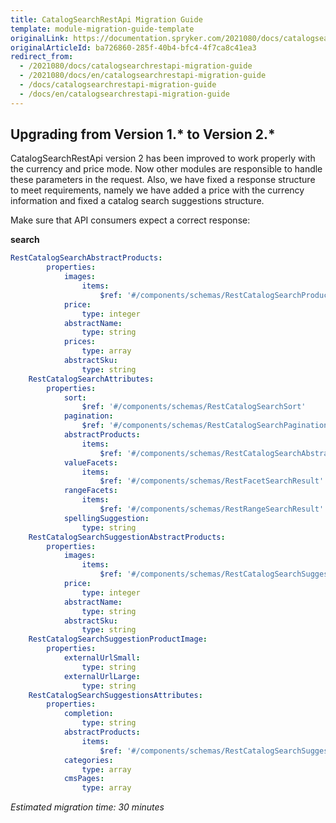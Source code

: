 ```yaml
---
title: CatalogSearchRestApi Migration Guide
template: module-migration-guide-template
originalLink: https://documentation.spryker.com/2021080/docs/catalogsearchrestapi-migration-guide
originalArticleId: ba726860-285f-40b4-bfc4-4f7ca8c41ea3
redirect_from:
  - /2021080/docs/catalogsearchrestapi-migration-guide
  - /2021080/docs/en/catalogsearchrestapi-migration-guide
  - /docs/catalogsearchrestapi-migration-guide
  - /docs/en/catalogsearchrestapi-migration-guide
---
```


## Upgrading from Version 1.* to Version 2.*

CatalogSearchRestApi version 2 has been improved to work properly with the currency and price mode. Now other modules are responsible to handle these parameters in the request. Also, we have fixed a response structure to meet requirements, namely we have added a price with the currency information and fixed a catalog search suggestions structure.

Make sure that API consumers expect a correct response:

**search**
```yaml
RestCatalogSearchAbstractProducts:
		properties:
			images:
				items:
					$ref: '#/components/schemas/RestCatalogSearchProductImage'
			price:
				type: integer
			abstractName:
				type: string
			prices:
				type: array
			abstractSku:
				type: string
	RestCatalogSearchAttributes:
		properties:
			sort:
				$ref: '#/components/schemas/RestCatalogSearchSort'
			pagination:
				$ref: '#/components/schemas/RestCatalogSearchPagination'
			abstractProducts:
				items:
					$ref: '#/components/schemas/RestCatalogSearchAbstractProducts'
			valueFacets:
				items:
					$ref: '#/components/schemas/RestFacetSearchResult'
			rangeFacets:
				items:
					$ref: '#/components/schemas/RestRangeSearchResult'
			spellingSuggestion:
				type: string
	RestCatalogSearchSuggestionAbstractProducts:
		properties:
			images:
				items:
					$ref: '#/components/schemas/RestCatalogSearchSuggestionProductImage'
			price:
				type: integer
			abstractName:
				type: string
			abstractSku:
				type: string
	RestCatalogSearchSuggestionProductImage:
		properties:
			externalUrlSmall:
				type: string
			externalUrlLarge:
				type: string
	RestCatalogSearchSuggestionsAttributes:
		properties:
			completion:
				type: string
			abstractProducts:
				items:
					$ref: '#/components/schemas/RestCatalogSearchSuggestionAbstractProducts'
			categories:
				type: array
			cmsPages:
				type: array
```

_Estimated migration time: 30 minutes_

<!-- Last review date: Dec 10, 2018-- by Oleh Hladchenko, Yuliia Boiko -->
